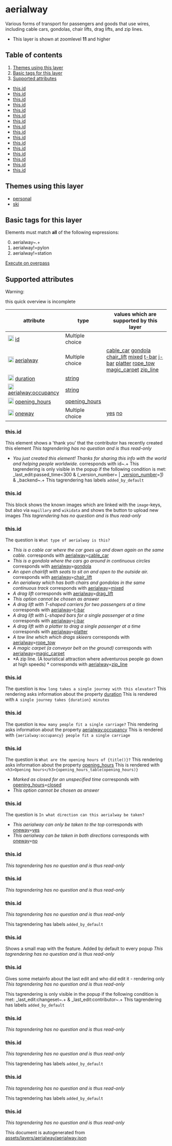 [//]: # (WARNING: this file is automatically generated. Please find the sources at the bottom and edit those sources)



 aerialway 
===========





Various forms of transport for passengers and goods that use wires, including cable cars, gondolas, chair lifts, drag lifts, and zip lines. 






  - This layer is shown at zoomlevel **11** and higher



## Table of contents

1. [ Themes using this layer ](#-themes-using-this-layer-)
2. [ Basic tags for this layer ](#-basic-tags-for-this-layer-)
3. [ Supported attributes ](#-supported-attributes-)
  - [this.id](#thisid)
  - [this.id](#thisid)
  - [this.id](#thisid)
  - [this.id](#thisid)
  - [this.id](#thisid)
  - [this.id](#thisid)
  - [this.id](#thisid)
  - [this.id](#thisid)
  - [this.id](#thisid)
  - [this.id](#thisid)
  - [this.id](#thisid)
  - [this.id](#thisid)
  - [this.id](#thisid)
  - [this.id](#thisid)
  - [this.id](#thisid)
  - [this.id](#thisid)

 Themes using this layer 
-------------------------





  - [personal](https://mapcomplete.org/personal)
  - [ski](https://mapcomplete.org/ski)




 Basic tags for this layer 
---------------------------



Elements must match **all** of the following expressions:

0. aerialway~.+
1. aerialway!=pylon
2. aerialway!=station

[Execute on overpass](http://overpass-turbo.eu/?Q=%5Bout%3Ajson%5D%5Btimeout%3A90%5D%3B%28%20%20%20%20nwr%5B%22aerialway%22%5D%5B%22aerialway%22!%3D%22pylon%22%5D%5B%22aerialway%22!%3D%22station%22%5D%28%7B%7Bbbox%7D%7D%29%3B%0A%29%3Bout%20body%3B%3E%3Bout%20skel%20qt%3B)



 Supported attributes 
----------------------



Warning: 

this quick overview is incomplete



attribute | type | values which are supported by this layer
----------- | ------ | ------------------------------------------
[<img src='https://mapcomplete.org/assets/svg/statistics.svg' height='18px'>](https://taginfo.openstreetmap.org/keys/id#values) [id](https://wiki.openstreetmap.org/wiki/Key:id) | Multiple choice | 
[<img src='https://mapcomplete.org/assets/svg/statistics.svg' height='18px'>](https://taginfo.openstreetmap.org/keys/aerialway#values) [aerialway](https://wiki.openstreetmap.org/wiki/Key:aerialway) | Multiple choice | [cable_car](https://wiki.openstreetmap.org/wiki/Tag:aerialway%3Dcable_car) [gondola](https://wiki.openstreetmap.org/wiki/Tag:aerialway%3Dgondola) [chair_lift](https://wiki.openstreetmap.org/wiki/Tag:aerialway%3Dchair_lift) [mixed](https://wiki.openstreetmap.org/wiki/Tag:aerialway%3Dmixed) [t-bar](https://wiki.openstreetmap.org/wiki/Tag:aerialway%3Dt-bar) [j-bar](https://wiki.openstreetmap.org/wiki/Tag:aerialway%3Dj-bar) [platter](https://wiki.openstreetmap.org/wiki/Tag:aerialway%3Dplatter) [rope_tow](https://wiki.openstreetmap.org/wiki/Tag:aerialway%3Drope_tow) [magic_carpet](https://wiki.openstreetmap.org/wiki/Tag:aerialway%3Dmagic_carpet) [zip_line](https://wiki.openstreetmap.org/wiki/Tag:aerialway%3Dzip_line)
[<img src='https://mapcomplete.org/assets/svg/statistics.svg' height='18px'>](https://taginfo.openstreetmap.org/keys/duration#values) [duration](https://wiki.openstreetmap.org/wiki/Key:duration) | [string](../SpecialInputElements.md#string) | 
[<img src='https://mapcomplete.org/assets/svg/statistics.svg' height='18px'>](https://taginfo.openstreetmap.org/keys/aerialway:occupancy#values) [aerialway:occupancy](https://wiki.openstreetmap.org/wiki/Key:aerialway:occupancy) | [string](../SpecialInputElements.md#string) | 
[<img src='https://mapcomplete.org/assets/svg/statistics.svg' height='18px'>](https://taginfo.openstreetmap.org/keys/opening_hours#values) [opening_hours](https://wiki.openstreetmap.org/wiki/Key:opening_hours) | [opening_hours](../SpecialInputElements.md#opening_hours) | 
[<img src='https://mapcomplete.org/assets/svg/statistics.svg' height='18px'>](https://taginfo.openstreetmap.org/keys/oneway#values) [oneway](https://wiki.openstreetmap.org/wiki/Key:oneway) | Multiple choice | [yes](https://wiki.openstreetmap.org/wiki/Tag:oneway%3Dyes) [no](https://wiki.openstreetmap.org/wiki/Tag:oneway%3Dno)


### this.id
This element shows a 'thank you' that the contributor has recently created this element
_This tagrendering has no question and is thus read-only_

 - *You just created this element! Thanks for sharing this info with the world and helping people worldwide.* corresponds with id~.+
This tagrendering is only visible in the popup if the following condition is met: _last_edit:passed_time<300 & (_version_number= | <a href='https://wiki.openstreetmap.org/wiki/Key:_version_number' target='_blank'>_version_number</a>=<a href='https://wiki.openstreetmap.org/wiki/Tag:_version_number%3D1' target='_blank'>1</a>) & _backend~.+
This tagrendering has labels 
`added_by_default`

### this.id
This block shows the known images which are linked with the `image`-keys, but also via `mapillary` and `wikidata` and shows the button to upload new images
_This tagrendering has no question and is thus read-only_





### this.id

The question is `What type of aerialway is this?`

 - *This is a cable car where the car goes up and down again on the same cable.* corresponds with <a href='https://wiki.openstreetmap.org/wiki/Key:aerialway' target='_blank'>aerialway</a>=<a href='https://wiki.openstreetmap.org/wiki/Tag:aerialway%3Dcable_car' target='_blank'>cable_car</a>
 - *This is a gondola where the cars go around in continuous circles* corresponds with <a href='https://wiki.openstreetmap.org/wiki/Key:aerialway' target='_blank'>aerialway</a>=<a href='https://wiki.openstreetmap.org/wiki/Tag:aerialway%3Dgondola' target='_blank'>gondola</a>
 - *An open chairlift with seats to sit on and open to the outside air.* corresponds with <a href='https://wiki.openstreetmap.org/wiki/Key:aerialway' target='_blank'>aerialway</a>=<a href='https://wiki.openstreetmap.org/wiki/Tag:aerialway%3Dchair_lift' target='_blank'>chair_lift</a>
 - *An aerialway which has both chairs and gondolas in the same continuous track* corresponds with <a href='https://wiki.openstreetmap.org/wiki/Key:aerialway' target='_blank'>aerialway</a>=<a href='https://wiki.openstreetmap.org/wiki/Tag:aerialway%3Dmixed' target='_blank'>mixed</a>
 - *A drag lift* corresponds with <a href='https://wiki.openstreetmap.org/wiki/Key:aerialway' target='_blank'>aerialway</a>=<a href='https://wiki.openstreetmap.org/wiki/Tag:aerialway%3Ddrag_lift' target='_blank'>drag_lift</a>
 - _This option cannot be chosen as answer_
 - *A drag lift with T-shaped carriers for two passengers at a time* corresponds with <a href='https://wiki.openstreetmap.org/wiki/Key:aerialway' target='_blank'>aerialway</a>=<a href='https://wiki.openstreetmap.org/wiki/Tag:aerialway%3Dt-bar' target='_blank'>t-bar</a>
 - *A drag lift with L-shaped bars for a single passenger at a time* corresponds with <a href='https://wiki.openstreetmap.org/wiki/Key:aerialway' target='_blank'>aerialway</a>=<a href='https://wiki.openstreetmap.org/wiki/Tag:aerialway%3Dj-bar' target='_blank'>j-bar</a>
 - *A drag lift with a platter to drag a single passenger at a time* corresponds with <a href='https://wiki.openstreetmap.org/wiki/Key:aerialway' target='_blank'>aerialway</a>=<a href='https://wiki.openstreetmap.org/wiki/Tag:aerialway%3Dplatter' target='_blank'>platter</a>
 - *A tow line which which drags skieers* corresponds with <a href='https://wiki.openstreetmap.org/wiki/Key:aerialway' target='_blank'>aerialway</a>=<a href='https://wiki.openstreetmap.org/wiki/Tag:aerialway%3Drope_tow' target='_blank'>rope_tow</a>
 - *A magic carpet (a conveyor belt on the ground)* corresponds with <a href='https://wiki.openstreetmap.org/wiki/Key:aerialway' target='_blank'>aerialway</a>=<a href='https://wiki.openstreetmap.org/wiki/Tag:aerialway%3Dmagic_carpet' target='_blank'>magic_carpet</a>
 - *A zip line. (A touristical attraction where adventurous people go down at high speeds) * corresponds with <a href='https://wiki.openstreetmap.org/wiki/Key:aerialway' target='_blank'>aerialway</a>=<a href='https://wiki.openstreetmap.org/wiki/Tag:aerialway%3Dzip_line' target='_blank'>zip_line</a>



### this.id

The question is `How long takes a single journey with this elevator?`
This rendering asks information about the property 
[duration](https://wiki.openstreetmap.org/wiki/Key:duration)
This is rendered with `A single journey takes {duration} minutes`




### this.id

The question is `How many people fit a single carriage?`
This rendering asks information about the property 
[aerialway:occupancy](https://wiki.openstreetmap.org/wiki/Key:aerialway:occupancy)
This is rendered with `{aerialway:occupancy} people fit a single carriage`




### this.id

The question is `What are the opening hours of {title()}?`
This rendering asks information about the property 
[opening_hours](https://wiki.openstreetmap.org/wiki/Key:opening_hours)
This is rendered with `<h3>Opening hours</h3>{opening_hours_table(opening_hours)}`
 - *Marked as closed for an unspecified time* corresponds with <a href='https://wiki.openstreetmap.org/wiki/Key:opening_hours' target='_blank'>opening_hours</a>=<a href='https://wiki.openstreetmap.org/wiki/Tag:opening_hours%3Dclosed' target='_blank'>closed</a>
 - _This option cannot be chosen as answer_



### this.id

The question is `In what direction can this aerialway be taken?`

 - *This aerialway can only be taken to the top* corresponds with <a href='https://wiki.openstreetmap.org/wiki/Key:oneway' target='_blank'>oneway</a>=<a href='https://wiki.openstreetmap.org/wiki/Tag:oneway%3Dyes' target='_blank'>yes</a>
 - *This aerialway can be taken in both directions* corresponds with <a href='https://wiki.openstreetmap.org/wiki/Key:oneway' target='_blank'>oneway</a>=<a href='https://wiki.openstreetmap.org/wiki/Tag:oneway%3Dno' target='_blank'>no</a>



### this.id

_This tagrendering has no question and is thus read-only_





### this.id

_This tagrendering has no question and is thus read-only_





### this.id

_This tagrendering has no question and is thus read-only_



This tagrendering has labels 
`added_by_default`

### this.id
Shows a small map with the feature. Added by default to every popup
_This tagrendering has no question and is thus read-only_





### this.id
Gives some metainfo about the last edit and who did edit it - rendering only
_This tagrendering has no question and is thus read-only_


This tagrendering is only visible in the popup if the following condition is met: _last_edit:changeset~.+ & _last_edit:contributor~.+
This tagrendering has labels 
`added_by_default`

### this.id

_This tagrendering has no question and is thus read-only_





### this.id

_This tagrendering has no question and is thus read-only_



This tagrendering has labels 
`added_by_default`

### this.id

_This tagrendering has no question and is thus read-only_



This tagrendering has labels 
`added_by_default`

### this.id

_This tagrendering has no question and is thus read-only_



 

This document is autogenerated from [assets/layers/aerialway/aerialway.json](https://github.com/pietervdvn/MapComplete/blob/develop/assets/layers/aerialway/aerialway.json)
